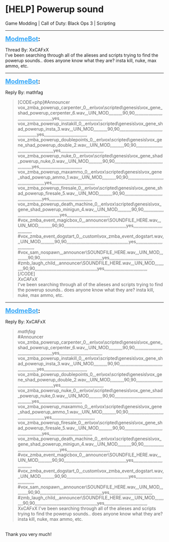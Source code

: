 # [HELP] Powerup sound
Game Modding | Call of Duty: Black Ops 3 | Scripting

---
<strong style="font-size: 1.4em;"><span style="text-decoration: underline;text-decoration-color: #34a7f9;"><span style="color:#34a7f9;">ModmeBot</span></span>:</strong>

<p>Thread By: XxCAFxX<br />I&#39;ve been searching through all of the alieses and scripts trying to find the powerup sounds.. does anyone know what they are? insta kill, nuke, max ammo, etc.</p>

---
<strong style="font-size: 1.4em;"><span style="text-decoration: underline;text-decoration-color: #34a7f9;"><span style="color:#34a7f9;">ModmeBot</span></span>:</strong>

<p>Reply By: mathfag<br /><blockquote>[CODE=php]#Announcer<br />vox_zmba_powerup_carpenter_0,,,en\vox\scripted\genesis\vox_gene_shad_powerup_cerpenter_6.wav,,,UIN_MOD,,,,,,,,,,,90,90,,,,,,,,,,,,,,,,,,,,,,,,,,,,,,,,,,,,,,,,,,,,,,,,,yes,,,,,,,,,,,,,,,,,,,,,,,,,,,,,,,,,,<br />vox_zmba_powerup_instakill_0,,,en\vox\scripted\genesis\vox_gene_shad_powerup_insta_3.wav,,,UIN_MOD,,,,,,,,,,,90,90,,,,,,,,,,,,,,,,,,,,,,,,,,,,,,,,,,,,,,,,,,,,,,,,,yes,,,,,,,,,,,,,,,,,,,,,,,,,,,,,,,,,,<br />vox_zmba_powerup_doublepoints_0,,,en\vox\scripted\genesis\vox_gene_shad_powerup_double_2.wav,,,UIN_MOD,,,,,,,,,,,90,90,,,,,,,,,,,,,,,,,,,,,,,,,,,,,,,,,,,,,,,,,,,,,,,,,yes,,,,,,,,,,,,,,,,,,,,,,,,,,,,,,,,,,<br />vox_zmba_powerup_nuke_0,,,en\vox\scripted\genesis\vox_gene_shad_powerup_nuke_0.wav,,,UIN_MOD,,,,,,,,,,,90,90,,,,,,,,,,,,,,,,,,,,,,,,,,,,,,,,,,,,,,,,,,,,,,,,,yes,,,,,,,,,,,,,,,,,,,,,,,,,,,,,,,,,,<br />vox_zmba_powerup_maxammo_0,,,en\vox\scripted\genesis\vox_gene_shad_powerup_ammo_1.wav,,,UIN_MOD,,,,,,,,,,,90,90,,,,,,,,,,,,,,,,,,,,,,,,,,,,,,,,,,,,,,,,,,,,,,,,,yes,,,,,,,,,,,,,,,,,,,,,,,,,,,,,,,,,,<br />vox_zmba_powerup_firesale_0,,,en\vox\scripted\genesis\vox_gene_shad_powerup_firesale_5.wav,,,UIN_MOD,,,,,,,,,,,90,90,,,,,,,,,,,,,,,,,,,,,,,,,,,,,,,,,,,,,,,,,,,,,,,,,yes,,,,,,,,,,,,,,,,,,,,,,,,,,,,,,,,,,<br />vox_zmba_powerup_death_machine_0,,,en\vox\scripted\genesis\vox_gene_shad_powerup_minigun_4.wav,,,UIN_MOD,,,,,,,,,,,90,90,,,,,,,,,,,,,,,,,,,,,,,,,,,,,,,,,,,,,,,,,,,,,,,,,yes,,,,,,,,,,,,,,,,,,,,,,,,,,,,,,,,,,<br />#vox_zmba_event_magicbox_0,,,announcer\SOUNDFILE_HERE.wav,,,UIN_MOD,,,,,,,,,,,90,90,,,,,,,,,,,,,,,,,,,,,,,,,,,,,,,,,,,,,,,,,,,,,,,,,yes,,,,,,,,,,,,,,,,,,,,,,,,,,,,,,,,,,<br />#vox_zmba_event_dogstart_0,,,custom\vox_zmba_event_dogstart.wav,,,UIN_MOD,,,,,,,,,,,90,90,,,,,,,,,,,,,,,,,,,,,,,,,,,,,,,,,,,,,,,,,,,,,,,,,yes,,,,,,,,,,,,,,,,,,,,,,,,,,,,,,,,,,<br />#vox_sam_nospawn,,,announcer\SOUNDFILE_HERE.wav,,,UIN_MOD,,,,,,,,,,,90,90,,,,,,,,,,,,,,,,,,,,,,,,,,,,,,,,,,,,,,,,,,,,,,,,,yes,,,,,,,,,,,,,,,,,,,,,,,,,,,,,,,,,,<br />#zmb_laugh_child,,,announcer\SOUNDFILE_HERE.wav,,,UIN_MOD,,,,,,,,,,,90,90,,,,,,,,,,,,,,,,,,,,,,,,,,,,,,,,,,,,,,,,,,,,,,,,,yes,,,,,,,,,,,,,,,,,,,,,,,,,,,,,,,,,,<br />[/CODE]<br /><em>XxCAFxX</em><br />I&#39;ve been searching through all of the alieses and scripts trying to find the powerup sounds.. does anyone know what they are? insta kill, nuke, max ammo, etc.</blockquote></p>

---
<strong style="font-size: 1.4em;"><span style="text-decoration: underline;text-decoration-color: #34a7f9;"><span style="color:#34a7f9;">ModmeBot</span></span>:</strong>

<p>Reply By: XxCAFxX<br /><blockquote><em>mathfag</em><br />#Announcer vox_zmba_powerup_carpenter_0,,,en\vox\scripted\genesis\vox_gene_shad_powerup_cerpenter_6.wav,,,UIN_MOD,,,,,,,,,,,90,90,,,,,,,,,,,,,,,,,,,,,,,,,,,,,,,,,,,,,,,,,,,,,,,,,yes,,,,,,,,,,,,,,,,,,,,,,,,,,,,,,,,,, vox_zmba_powerup_instakill_0,,,en\vox\scripted\genesis\vox_gene_shad_powerup_insta_3.wav,,,UIN_MOD,,,,,,,,,,,90,90,,,,,,,,,,,,,,,,,,,,,,,,,,,,,,,,,,,,,,,,,,,,,,,,,yes,,,,,,,,,,,,,,,,,,,,,,,,,,,,,,,,,, vox_zmba_powerup_doublepoints_0,,,en\vox\scripted\genesis\vox_gene_shad_powerup_double_2.wav,,,UIN_MOD,,,,,,,,,,,90,90,,,,,,,,,,,,,,,,,,,,,,,,,,,,,,,,,,,,,,,,,,,,,,,,,yes,,,,,,,,,,,,,,,,,,,,,,,,,,,,,,,,,, vox_zmba_powerup_nuke_0,,,en\vox\scripted\genesis\vox_gene_shad_powerup_nuke_0.wav,,,UIN_MOD,,,,,,,,,,,90,90,,,,,,,,,,,,,,,,,,,,,,,,,,,,,,,,,,,,,,,,,,,,,,,,,yes,,,,,,,,,,,,,,,,,,,,,,,,,,,,,,,,,, vox_zmba_powerup_maxammo_0,,,en\vox\scripted\genesis\vox_gene_shad_powerup_ammo_1.wav,,,UIN_MOD,,,,,,,,,,,90,90,,,,,,,,,,,,,,,,,,,,,,,,,,,,,,,,,,,,,,,,,,,,,,,,,yes,,,,,,,,,,,,,,,,,,,,,,,,,,,,,,,,,, vox_zmba_powerup_firesale_0,,,en\vox\scripted\genesis\vox_gene_shad_powerup_firesale_5.wav,,,UIN_MOD,,,,,,,,,,,90,90,,,,,,,,,,,,,,,,,,,,,,,,,,,,,,,,,,,,,,,,,,,,,,,,,yes,,,,,,,,,,,,,,,,,,,,,,,,,,,,,,,,,, vox_zmba_powerup_death_machine_0,,,en\vox\scripted\genesis\vox_gene_shad_powerup_minigun_4.wav,,,UIN_MOD,,,,,,,,,,,90,90,,,,,,,,,,,,,,,,,,,,,,,,,,,,,,,,,,,,,,,,,,,,,,,,,yes,,,,,,,,,,,,,,,,,,,,,,,,,,,,,,,,,, #vox_zmba_event_magicbox_0,,,announcer\SOUNDFILE_HERE.wav,,,UIN_MOD,,,,,,,,,,,90,90,,,,,,,,,,,,,,,,,,,,,,,,,,,,,,,,,,,,,,,,,,,,,,,,,yes,,,,,,,,,,,,,,,,,,,,,,,,,,,,,,,,,, #vox_zmba_event_dogstart_0,,,custom\vox_zmba_event_dogstart.wav,,,UIN_MOD,,,,,,,,,,,90,90,,,,,,,,,,,,,,,,,,,,,,,,,,,,,,,,,,,,,,,,,,,,,,,,,yes,,,,,,,,,,,,,,,,,,,,,,,,,,,,,,,,,, #vox_sam_nospawn,,,announcer\SOUNDFILE_HERE.wav,,,UIN_MOD,,,,,,,,,,,90,90,,,,,,,,,,,,,,,,,,,,,,,,,,,,,,,,,,,,,,,,,,,,,,,,,yes,,,,,,,,,,,,,,,,,,,,,,,,,,,,,,,,,, #zmb_laugh_child,,,announcer\SOUNDFILE_HERE.wav,,,UIN_MOD,,,,,,,,,,,90,90,,,,,,,,,,,,,,,,,,,,,,,,,,,,,,,,,,,,,,,,,,,,,,,,,yes,,,,,,,,,,,,,,,,,,,,,,,,,,,,,,,,,, XxCAFxX I&#39;ve been searching through all of the alieses and scripts trying to find the powerup sounds.. does anyone know what they are? insta kill, nuke, max ammo, etc.  </blockquote><br /> Thank you very much!</p>
